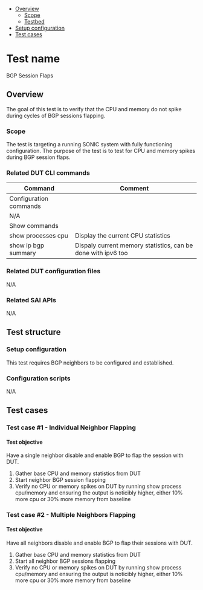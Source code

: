 - [Overview](#overview)
    - [Scope](#scope)
    - [Testbed](#testbed)
- [Setup configuration](#setup-configuration)
- [Test cases](#test-cases)

# Test name

BGP Session Flaps

## Overview

The goal of this test is to verify that the CPU and memory do not spike during cycles of BGP sessions flapping.

### Scope

The test is targeting a running SONIC system with fully functioning configuration. The purpose of the test is to test for CPU and memory spikes during BGP session flaps.

### Related DUT CLI commands

| Command | Comment |
| ------- | ------- |
|Configuration commands|
| N/A |  |
|Show commands|
| show processes cpu | Display the current CPU statistics |
| show ip bgp summary | Dispaly current memory statistics, can be done with ipv6 too |

### Related DUT configuration files

N/A

### Related SAI APIs

N/A

## Test structure
### Setup configuration

This test requires BGP neighbors to be configured and established.

### Configuration scripts

N/A

## Test cases
### Test case #1 - Individual Neighbor Flapping

#### Test objective

Have a single neighbor disable and enable BGP to flap the session with DUT.
1. Gather base CPU and memory statistics from DUT
2. Start neighbor BGP session flapping
3. Verify no CPU or memory spikes on DUT by running show process cpu/memory
    and ensuring the output is noticibly higher, either 10% more cpu or 30%
    more memory from baseline

### Test case #2 - Multiple Neighbors Flapping

#### Test objective
Have all neighbors disable and enable BGP to flap their sessions with DUT.
1. Gather base CPU and memory statistics from DUT
2. Start all neighbor BGP sessions flapping
3. Verify no CPU or memory spikes on DUT by running show process cpu/memory
    and ensuring the output is noticibly higher, either 10% more cpu or 30%
    more memory from baseline
